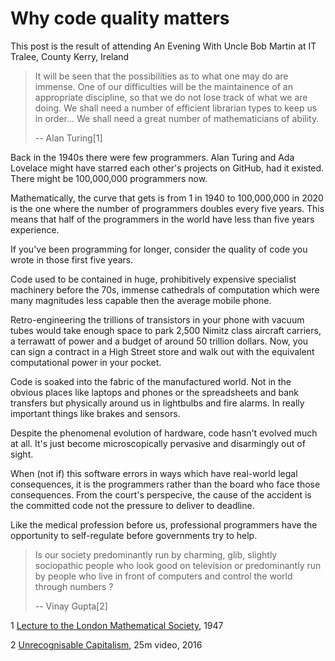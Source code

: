 # Why code quality matters

This post is the result of attending An Evening With Uncle Bob Martin at IT Tralee, County Kerry, Ireland

> It  will  be  seen  that  the  possibilities  as  to  what  one  may  do  are  immense.  One  of  our  difficulties  will  be  the  maintainence  of  an  appropriate  discipline,  so  that  we  do  not  lose  track  of  what  we  are  doing.  We  shall  need  a  number  of  efficient  librarian types to keep us in order... We  shall need a great number of mathematicians of ability.
> 
> -- Alan Turing[1]

Back in the 1940s there were few programmers. Alan Turing and Ada Lovelace might have starred each other's projects on GitHub, had it existed. There might be 100,000,000 programmers now.

Mathematically, the curve that gets is from 1 in 1940 to 100,000,000 in 2020 is the one where the number of programmers doubles every five years.  This means that half of the programmers in the world have less than five years experience.

If you've been programming for longer, consider the quality of code you wrote in those first five years.

Code used to be contained in huge, prohibitively expensive specialist machinery before the 70s, immense cathedrals of computation which were many magnitudes less capable then the average mobile phone.

Retro-engineering the trillions of transistors in your phone with vacuum tubes would take enough space to park 2,500 Nimitz class aircraft carriers, a terrawatt of power and a budget of around 50 trillion dollars. Now, you can sign a contract in a High Street store and walk out with the equivalent computational power in your pocket.

Code is soaked into the fabric of the manufactured world.  Not in the obvious places like laptops and phones or the spreadsheets and bank transfers but physically around us in lightbulbs and fire alarms.  In really important things like brakes and sensors.

Despite the phenomenal evolution of hardware, code hasn't evolved much at all.  It's just become microscopically pervasive and disarmingly out of sight.

When (not if) this software errors in ways which have real-world legal consequences, it is the programmers rather than the board who face those consequences.  From the court's perspecive, the cause of the accident is the committed code not the pressure to deliver to deadline.

Like the medical profession before us, professional programmers have the opportunity to self-regulate before governments try to help.

> Is our society predominantly run by charming, glib, slightly sociopathic people who look good on television or predominantly run by people who live in front of computers and control the world through numbers ?
> 
> -- Vinay Gupta[2]

1 [Lecture to the London Mathematical Society](http://www.turingarchive.org/browse.php/B/1), 1947

2 [Unrecognisable Capitalism](https://vimeo.com/161183966), 25m video, 2016


